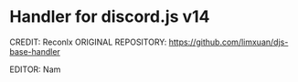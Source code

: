 # Handler for discord.js v14

CREDIT: Reconlx
ORIGINAL REPOSITORY: https://github.com/limxuan/djs-base-handler

EDITOR: Nam